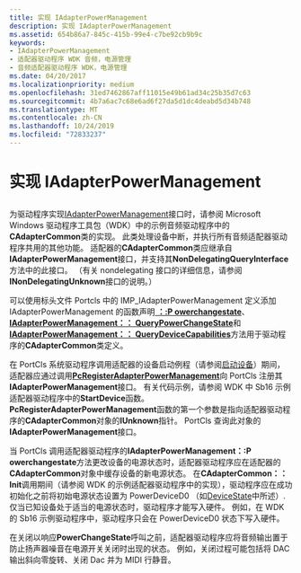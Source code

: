 ```yaml
---
title: 实现 IAdapterPowerManagement
description: 实现 IAdapterPowerManagement
ms.assetid: 654b86a7-845c-415b-99e4-c7be92cb9b9c
keywords:
- IAdapterPowerManagement
- 适配器驱动程序 WDK 音频，电源管理
- 音频适配器驱动程序 WDK，电源管理
ms.date: 04/20/2017
ms.localizationpriority: medium
ms.openlocfilehash: 31ed7462867aff11015e49b61ad34c25b35d7c63
ms.sourcegitcommit: 4b7a6ac7c68e6ad6f27da5d1dc4deabd5d34b748
ms.translationtype: MT
ms.contentlocale: zh-CN
ms.lasthandoff: 10/24/2019
ms.locfileid: "72833237"
---
```

# <a name="implementing-iadapterpowermanagement"></a>实现 IAdapterPowerManagement


## <span id="implementing_iadapterpowermanagement"></span><span id="IMPLEMENTING_IADAPTERPOWERMANAGEMENT"></span>


为驱动程序实现[IAdapterPowerManagement](https://docs.microsoft.com/windows-hardware/drivers/ddi/portcls/nn-portcls-iadapterpowermanagement)接口时，请参阅 Microsoft Windows 驱动程序工具包（WDK）中的示例音频驱动程序中的**CAdapterCommon**类的实现。 此类处理设备中断，并执行所有音频适配器驱动程序共用的其他功能。 适配器的**CAdapterCommon**类应继承自**IAdapterPowerManagement**接口，并支持其**NonDelegatingQueryInterface**方法中的此接口。 （有关 nondelegating 接口的详细信息，请参阅**INonDelegatingUnknown**接口的说明。）

可以使用标头文件 Portcls 中的 IMP\_IAdapterPowerManagement 定义添加 IAdapterPowerManagement 的函数声明[ **：:P owerchangestate**](https://docs.microsoft.com/windows-hardware/drivers/ddi/portcls/nf-portcls-iadapterpowermanagement-powerchangestate)、 [**IAdapterPowerManagement：： QueryPowerChangeState**](https://docs.microsoft.com/windows-hardware/drivers/ddi/portcls/nf-portcls-iadapterpowermanagement-querypowerchangestate)和[**IAdapterPowerManagement：： QueryDeviceCapabilities**](https://docs.microsoft.com/windows-hardware/drivers/ddi/portcls/nf-portcls-iadapterpowermanagement-querydevicecapabilities)方法用于驱动程序的**CAdapterCommon**类定义。

在 PortCls 系统驱动程序调用适配器的设备启动例程（请参阅[启动设备](https://docs.microsoft.com/windows-hardware/drivers/kernel/starting-a-device)）期间，适配器应通过调用[**PcRegisterAdapterPowerManagement**](https://docs.microsoft.com/windows-hardware/drivers/ddi/portcls/nf-portcls-pcregisteradapterpowermanagement)向 PortCls 注册其**IAdapterPowerManagement**接口。 有关代码示例，请参阅 WDK 中 Sb16 示例适配器驱动程序中的**StartDevice**函数。 **PcRegisterAdapterPowerManagement**函数的第一个参数是指向适配器驱动程序的**CAdapterCommon**对象的**IUnknown**指针。 PortCls 查询此对象的**IAdapterPowerManagement**接口。

当 PortCls 调用适配器驱动程序的**IAdapterPowerManagement：:P owerchangestate**方法更改设备的电源状态时，适配器驱动程序应在适配器的**CAdapterCommon**对象中缓存设备的新电源状态。 在**CAdapterCommon：： Init**调用期间（请参阅 WDK 的示例适配器驱动程序中的实现），驱动程序应在成功初始化之前将初始电源状态设置为 PowerDeviceD0 （如[DeviceState](https://docs.microsoft.com/windows-hardware/drivers/kernel/devicestate)中所述）. 仅当已知设备处于适当的电源状态时，驱动程序才能写入硬件。 例如，在 WDK 的 Sb16 示例驱动程序中，驱动程序只会在 PowerDeviceD0 状态下写入硬件。

在关闭以响应**PowerChangeState**呼叫之前，适配器驱动程序应将音频输出置于防止扬声器噪音在电源开关关闭时出现的状态。 例如，关闭过程可能包括将 DAC 输出斜向零旋转、关闭 Dac 并为 MIDI 行静音。

 

 




